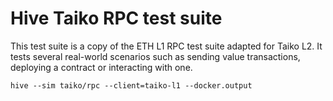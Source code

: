 # Hive Taiko RPC test suite

This test suite is a copy of the ETH L1 RPC test suite adapted for Taiko L2.
It tests several real-world scenarios such as sending value transactions,
deploying a contract or interacting with one.

    hive --sim taiko/rpc --client=taiko-l1 --docker.output
